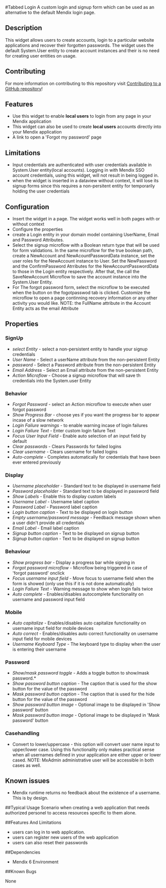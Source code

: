 #Tabbed Login
A custom login and signup form which can be used as an alternative to the default Mendix login page.

## Description
This widget allows users to create accounts, login to a particular website applications and recover their forgotten passwords.
The widget uses the default System.User entity to create account instances and their is no need for creating user entities on usage.


## Contributing
For more information on contributing to this repository visit [Contributing to a GitHub repository](https://github.com/sendimarvin/Tabbed-login.git)!

## Features
- Use this widget to enable **local users** to login from any page in your Mendix application
- This widget can also be used to create **local users** accounts directly into your Mendix application
- A link to open a 'Forgot my password' page

## Limitations
- Input credentials are authenticated with user credentials available in System.User entity(local accounts). Logging in with Mendix SSO account credentials, using this widget, will not result in being logged in.
- when the widget is inserted in a dataview without context, it will lose its signup forms since this requires a non-persitent entity for temporarily holding the user credentials

## Configuration
- Insert the widget in a page. The widget works well in both pages with or without context
- Configure the properties
- create a Login entity in your domain model containing UserName, Email and Password Attributes.
- Select the signup microflow with a Boolean return type that will be used for form validations. In the same microflow for the true boolean path, create a NewAccount and NewAcountPasswordData instance, set the user roles for the NewAccount instance to User. Set the NewPassword and the ConfirmPassword Atrributes for the NewAccountPasswordData to those in the Login entity respectively. After that, the call the SaveNewAccount Microflow to save the account instance into the System.User Entity.
-  For The forgot password form, select the microflow to be executed when the button on the fogotpasswod tab is clicked. Customize the microflow to open a page continning recovery information or any other activity you would like.
NOTE: the FullName attribute in the Account Entity acts as the email Attribute

## Properties

### SignUp
* *select Entity* - select a non-persistent entity to handle your signup credentials
* *User Name* - Select a userName attribute from the non-persistent Entity
* *password* - Select a Password attribute from the non-persistent Entity
* *Email Address* - Select an Email attribute from the non-persistent Entity
* *Action Microflow* - Choose a signup microflow that will save th credentials into the System.user Entity

### Behavior
* *Forgot Password* - select an Action microflow to execute when user forgot password
* *Show Progress Bar* - choose yes if you want the progress bar to appear incase of a slow network
* *Login Failure warnings* - to enable warning incase of login failures
* *Login Failure Text* - Enter custom login failure Text
* *Focus User Input Field* - Enable auto selection of an input field by default
* *Clear passwords* - Clears Passwords for failed logins
* *Clear username* - Clears username for failed logins
* *Auto-complete* - Completes automatically for credentials that have been ever entered previously

### Display
* *Username placeholder* - Standard text to be displayed in username field
* *Password placeholder* - Standard text to be displayed in password field
* *Show Labels* - Enable this to display custom labels
* *Username Label* - Username label caption
* *Password Label* - Password label caption
* *Login button caption* - Text to be displayed on login button
* *Empty username/password message* - Feedback message shown when a user didn't provide all credentials
* *Email Label* - Email label caption
* *Signup button caption* - Text to be displayed on signup button
* *Signup button caption* - Text to be displayed on signup button

### Behaviour
* *Show progress bar* - Display a progress bar while signing in
* *Forgot password microflow* - Microflow being triggered in case of 'forgot password' onclick
* *Focus username input field* - Move focus to username field when the form is showed (only use this if it is not done automatically)
* *Login Failure Text* - Warning message to show when login fails twice
* *Auto complete* - Enables/disables autocomplete functionality on username and password input field

### Mobile
* *Auto capitalize* - Enables/disables auto capitalize functionality on username input field for mobile devices
* *Auto correct* - Enables/disables auto correct functionality on username input field for mobile devices
* *Username Keyboard Type* - The keyboard type to display when the user is entering their username

### Password
* *Show/mask password toggle* - Adds a toggle button to show/mask password.*
* *Show password button caption* - The caption that is used for the show button for the value of the password
* *Mask password button caption* - The caption that is used for the hide button for the value of the password
* *Show password button image* - Optional image to be displayed in 'Show password' button
* *Mask password button image* - Optional image to be displayed in 'Mask password' button

### Casehandling
* Convert to lower/uppercase - this option will convert user name input to upper/lower case. Using this functionality only makes practical sense when all usernames defined in your application are either upper or lower cased.
NOTE: MxAdmin administrative user will be accessible in both cases as well.

## Known issues
- Mendix runtime returns no feedback about the existence of a username. This is by design.



##Typical Usage Scenario
when creating a web application that needs authorized personel to access resources specific to them alone.

##Features And Limitations
- users can log in to web application.
- users can register new users of the web application
- users can also reset their passwords

##Dependencies
- Mendix 6 Environment

##Known Bugs

None